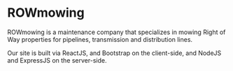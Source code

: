# ROWmowing


ROWmowing is a maintenance company that specializes in mowing Right of Way properties for pipelines, transmission and distribution lines. 

Our site is built via ReactJS, and Bootstrap on the client-side, and NodeJS and ExpressJS on the server-side.


